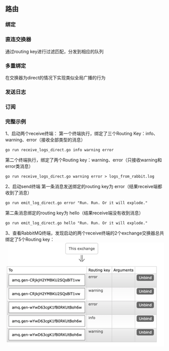 ## 路由
### 绑定

### 直连交换器
通过routing key进行过滤匹配，分发到相应的队列

### 多重绑定
在交换器为direct的情况下实现类似全局广播的行为

### 发送日志


### 订阅


### 完整示例
1、启动两个receive终端：
第一个终端执行，绑定了三个Routing Key：info、warning、error（接收全部类型的消息）
```
go run receive_logs_direct.go info warning error
```
第二个终端执行，绑定了两个Routing key：warning、error（只接收warning和error类消息）
```
go run receive_logs_direct.go warning error > logs_from_rabbit.log
```

2、启动send终端
第一条消息发送绑定的routing key为 error（结果receive端都收到了消息）
```
go run emit_log_direct.go error "Run. Run. Or it will explode."
```
第二条消息绑定的routing key为 hello（结果receive端没有收到消息）
```
go run emit_log_direct.go hello "Run. Run. Or it will explode."
```

3、查看RabbitMQ终端，发现启动的两个receive终端的2个exchange交换器总共绑定了5个Routing key：
![Alt text](image.png)